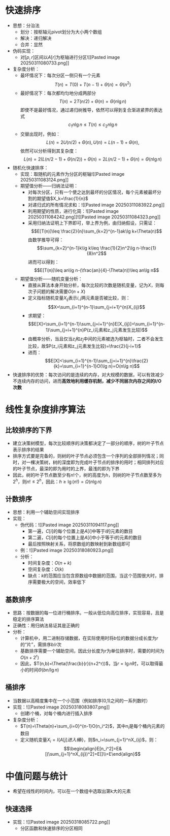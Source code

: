 # 快速排序
- 思想：分治法
	- 划分：按枢轴元pivot划分为大小两个数组
	- 解决：递归解决
	- 合并：显然
- 伪码实现：
	- 对$[p,r]$区间以$A[r]$为枢轴进行分区![[Pasted image 20250311080733.png]]
- 复杂度分析：
	- 最坏情况下：每次分区一侧只有一个元素$$T(n)=T(0)+T(n-1)+\Theta(n)=\Theta(n^2)$$
	- 最好情况下：每次都均匀地分成两部分$$T(n)=2T(n/2)+\Theta(n)=\Theta(n\lg n)$$即使不是最好情况，通过递归树推导，依然可以得到复合渐进紧界的表达式$$c_1n\lg n\leq T(n)\leq c_2n\lg n$$
	- 交替出现时，例如：$$L(n)=2U(n/2)+\Theta(n),U(n)=L(n-1)+\Theta(n),$$依然可以分析得到其复杂度：$$L(n) = 2(L(n/2 − 1) + \Theta(n/2)) + \Theta(n)= 2L(n/2 − 1) + \Theta(n)= \Theta(n \lg n)$$
- 随机化快速排序：
	- 实现：取随机的元素作为分区的枢轴![[Pasted image 20250311083124.png]]
	- 期望值分析——归纳法证明：
		- 对每次分区，只有一个使之达到最坏的分区情况，每个元素被最坏分割的期望值$X_k=\frac{1}{n}$
		- 对递归式的所有情况求和：![[Pasted image 20250311083922.png]]
		- 利用期望的性质，进行化简：![[Pasted image 20250311084242.png]]![[Pasted image 20250311084323.png]]
		- 采用归纳法证明上下界即可，举上界为例，由归纳假设，只需证：$$E[T(n)]\leq \frac{2}{n}\sum_{k=2}^{n-1}ak\lg k+\Theta(n)$$由数学推导可得：$$\sum_{k=2}^{n-1}k\lg k\leq \frac{1}{2}n^2\lg n-\frac{1}{8}n^2$$进而可以得到：$$E[T(n)]\leq an\lg n-(\frac{an}{4}-\Theta(n))\leq an\lg n$$
	- 期望值分析——随机变量分析：
		- 直接从算法本身开始分析，每次比较的次数是随机变量，记为$X$，则每次子问题的解决需要$O(n+X)$
		- 定义指标随机变量$X_{ij}$表示$i,j$两元素是否被比较，则：$$X=\sum_{i=1}^{n-1}\sum_{j=i+1}^{n}X_{ij}$$
		- 求期望：$$E[X]=\sum_{i=1}^{n-1}\sum_{j=i+1}^{n}E[X_{ij}]=\sum_{i=1}^{n-1}\sum_{j=i+1}^{n}P(z_i元素和z_j元素发生比较)$$
		- 由概率分析，当且仅当$z_i$和$z_j$中间的元素被选为枢轴时，二者不会发生比较，故$P(z_i元素和z_j元素发生比较)=\frac{2}{j-i+1}$
		- 进而：$$E[X]<\sum_{i=1}^{n-1}\sum_{j=i+1}^{n}\frac{2}{k}=\sum_{i=1}^{n-1}O(\lg n)=O(n\lg n)$$
- 快速排序的优势：每次访问的是连续的内存，对大规模的数据，可以有效减少不连续内存的访问，进而**高效地利用缓存机制，减少不同层次内存之间的I/O次数**
# 线性复杂度排序算法
## 比较排序的下界
- 建立决策树模型，每次比较顺序的决策都决定了一部分的顺序，树的叶子节点表示排序的结果
- 排序方式要是完备的，则树的叶子节点必须包含一个序列的全部排列情况；同时，对一棵决策树，树的深度即为完成叶子节点的排序的用时；相同排列对应的叶子节点，最深的即为用时的上界，最浅的即为下界
- 因此，树的叶子节点数至少有$n!$个，树的高度为$h$，则树的叶子节点数至多为$2^h$，则$n!\leq 2^h$，因此：$h\geq \lg(n!)=\Omega(n\lg n)$
## 计数排序
- 思想：利用一个辅助空间实现排序
- 实现：
	- 伪代码：![[Pasted image 20250311094117.png]]
		- 第一遍，$C[i]$的每个位置上是$A[i]$中等于$i$的元素的数目
		- 第二遍，$C[i]$的每个位置上是$A[i]$中小于等于$i$的元素的数目
		- 最后按照映射关系，将原数组的数映射到新数组即可
	- 例：![[Pasted image 20250318080923.png]]
	- 分析：
		- 时间复杂度：$O(n+k)$
		- 空间复杂度：$O(k)$
		- 缺点：$k$的范围应当包含原数组中数据的范围，当这个范围很大时，排序需要极大的空间，效率低下
## 基数排序
- 思路：按数据的每一位进行桶排序。一般从低位向高位排序，实现容易，且是稳定的排序算法
- 正确性：用归纳法易证其是正确的
- 分析：
	- 计算机中，用二进制存储数据，在实际使用时将$b$位的数据分成长度为$r$的“片”，需排序$b/r$次
	- 基数排序需要一个辅助空间，因此分长度为$r$为单位排序时，需要的时间为$O(n+2^r)$
	- 因此，$T(n,b)=\Theta(\frac{b}{r}(n+2^r))$，当$r=\lg n$时，可以取得最小的时间$\Theta(bn/\lg n)$
## 桶排序
- 当数据以高精度集中在一个小范围（例如排序(0,1)之间的一系列数时）
- 实现：![[Pasted image 20250318083807.png]]
	- 创建i个桶，对每个桶内进行插入排序
- 复杂度分析：
	- $T(n)=\Theta(n)+\sum_{i=0}^{n-1}O(n_i^2)$，其中$n_i$是每个桶内元素的数目
	- 定义随机变量$X_i=I\{A[j]进入桶i\}$，则$n_i=\sum_{j=1}^nX_{ij}$，则：$$\begin{align}E[n_i^2]=E&[(\sum_{j=1}^nX_{ij})^2]=E[]\\=E\end{align}$$
# 中值问题与统计
- 希望在线性的时间内，可以在一个数组中选取出第k大的元素
## 快速选择
- 实现：![[Pasted image 20250318085722.png]]
	- 分区函数和快速排序的分区相同

